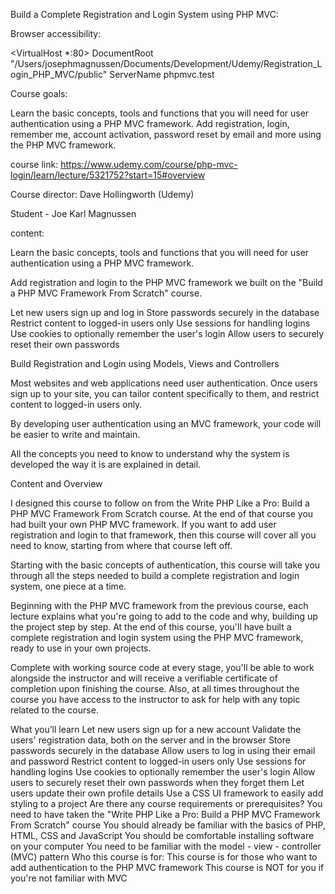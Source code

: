 Build a Complete Registration and Login System using PHP MVC:

Browser accessibility:

<VirtualHost \*:80>
DocumentRoot "/Users/josephmagnussen/Documents/Development/Udemy/Registration_Login_PHP_MVC/public"
ServerName phpmvc.test
</VirtualHost>

Course goals:

Learn the basic concepts, tools and functions that you will need for user authentication using a PHP MVC framework. Add registration, login, remember me, account activation, password reset by email and more using the PHP MVC framework.

course link: https://www.udemy.com/course/php-mvc-login/learn/lecture/5321752?start=15#overview

Course director: Dave Hollingworth (Udemy)

Student - Joe Karl Magnussen

content:

Learn the basic concepts, tools and functions that you will need for user authentication using a PHP MVC framework.

Add registration and login to the PHP MVC framework we built on the "Build a PHP MVC Framework From Scratch" course.

Let new users sign up and log in
Store passwords securely in the database
Restrict content to logged-in users only
Use sessions for handling logins
Use cookies to optionally remember the user's login
Allow users to securely reset their own passwords

Build Registration and Login using Models, Views and Controllers

Most websites and web applications need user authentication. Once users sign up to your site, you can tailor content specifically to them, and restrict content to logged-in users only.

By developing user authentication using an MVC framework, your code will be easier to write and maintain.

All the concepts you need to know to understand why the system is developed the way it is are explained in detail.

Content and Overview

I designed this course to follow on from the Write PHP Like a Pro: Build a PHP MVC Framework From Scratch course. At the end of that course you had built your own PHP MVC framework. If you want to add user registration and login to that framework, then this course will cover all you need to know, starting from where that course left off.

Starting with the basic concepts of authentication, this course will take you through all the steps needed to build a complete registration and login system, one piece at a time.

Beginning with the PHP MVC framework from the previous course, each lecture explains what you're going to add to the code and why, building up the project step by step. At the end of this course, you'll have built a complete registration and login system using the PHP MVC framework, ready to use in your own projects.

Complete with working source code at every stage, you'll be able to work alongside the instructor and will receive a verifiable certificate of completion upon finishing the course. Also, at all times throughout the course you have access to the instructor to ask for help with any topic related to the course.

What you’ll learn
Let new users sign up for a new account
Validate the users' registration data, both on the server and in the browser
Store passwords securely in the database
Allow users to log in using their email and password
Restrict content to logged-in users only
Use sessions for handling logins
Use cookies to optionally remember the user's login
Allow users to securely reset their own passwords when they forget them
Let users update their own profile details
Use a CSS UI framework to easily add styling to a project
Are there any course requirements or prerequisites?
You need to have taken the "Write PHP Like a Pro: Build a PHP MVC Framework From Scratch" course
You should already be familiar with the basics of PHP, HTML, CSS and JavaScript
You should be comfortable installing software on your computer
You need to be familiar with the model - view - controller (MVC) pattern
Who this course is for:
This course is for those who want to add authentication to the PHP MVC framework
This course is NOT for you if you're not familiar with MVC
